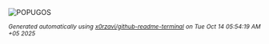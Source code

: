 <div align="justify">
<picture>
    <source media="(prefers-color-scheme: dark)" srcset="https://i.ibb.co/mr321JvX/output-gif.gif">
    <source media="(prefers-color-scheme: light)" srcset="https://i.ibb.co/mr321JvX/output-gif.gif">
    <img alt="POPUGOS" src="https://i.ibb.co/mr321JvX/output-gif.gif">
</picture>

<sub><i>Generated automatically using [x0rzavi/github-readme-terminal](https://github.com/x0rzavi/github-readme-terminal) on Tue Oct 14 05:54:19 AM +05 2025</i></sub>
</div>